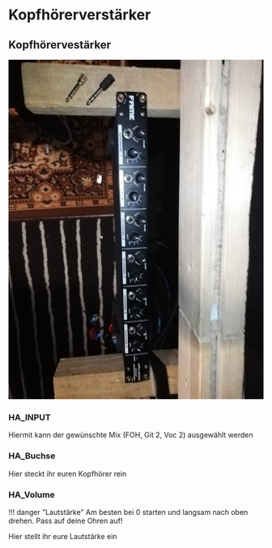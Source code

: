 # Kopfhörerverstärker

## Kopfhörervestärker

[![Kopfhörerverstärker_Bild](../images/headphones_amp.jpg "Kopfhörerverstärker")](https://www.musicstore.de/de_DE/EUR/Fame-Audio-HPA-6000/art-REC0011279-000)

### HA_INPUT

Hiermit kann der gewünschte Mix (FOH, Git 2, Voc 2) ausgewählt werden  

### HA_Buchse

Hier steckt ihr euren Kopfhörer rein

### HA_Volume

!!! danger "Lautstärke"
    Am besten bei 0 starten und langsam nach oben drehen. Pass auf deine Ohren auf!

Hier stellt ihr eure Lautstärke ein

